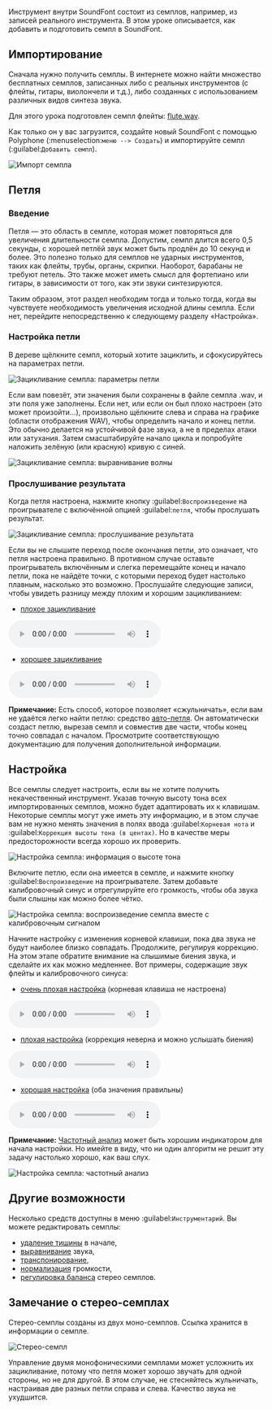 Инструмент внутри SoundFont состоит из семплов, например, из записей реального инструмента.
В этом уроке описывается, как добавить и подготовить семпл в SoundFont.


## Импортирование


Сначала нужно получить семплы.
В интернете можно найти множество бесплатных семплов, записанных либо с реальных инструментов (с флейты, гитары, виолончели и т.д.), либо созданных с использованием различных видов синтеза звука.

Для этого урока подготовлен семпл флейты: <a href="downloads/tutorials/flute.wav" download>flute.wav</a>.

Как только он у вас загрузится, создайте новый SoundFont с помощью Polyphone (:menuselection:`меню --> Создать`) и импортируйте семпл (:guilabel:`Добавить семпл`).


![Импорт семпла](images/import-sample.png "Импорт семпла")


## Петля


### Введение


Петля — это область в семпле, которая может повторяться для увеличения длительности семпла.
Допустим, семпл длится всего 0,5 секунды, с хорошей петлёй звук может быть продлён до 10 секунд и более.
Это полезно только для семплов не ударных инструментов, таких как флейты, трубы, органы, скрипки.
Наоборот, барабаны не требуют петель.
Это также может иметь смысл для фортепиано или гитары, в зависимости от того, как эти звуки синтезируются.

Таким образом, этот раздел необходим тогда и только тогда, когда вы чувствуете необходимость увеличения исходной длины семпла.
Если нет, перейдите непосредственно к следующему разделу «Настройка».


### Настройка петли


В дереве щёлкните семпл, который хотите зациклить, и сфокусируйтесь на параметрах петли.


![Зацикливание семпла: параметры петли](images/loop-sample-1.png "Зацикливание семпла: параметры петли") 


Если вам повезёт, эти значения были сохранены в файле семпла .wav, и эти поля уже заполнены.
Если нет, или если он был плохо настроен (это может произойти…), произвольно щёлкните слева и справа на графике (области отображения WAV), чтобы определить начало и конец петли.
Это обычно делается на устойчивой фазе звука, а не в пределах атаки или затухания.
Затем смасштабируйте начало цикла и попробуйте наложить зелёную (или красную) кривую с синей.


![Зацикливание семпла: выравнивание волны](images/loop-sample-2.png "Зацикливание семпла: выравнивание волны")


### Прослушивание результата


Когда петля настроена, нажмите кнопку :guilabel:`Воспроизведение` на проигрывателе с включённой опцией :guilabel:`петля`, чтобы прослушать результат.


![Зацикливание семпла: прослушивание результата](images/loop-sample-3.png "Зацикливание семпла: прослушивание результата")


Если вы не слышите переход после окончания петли, это означает, что петля настроена правильно.
В противном случае оставьте проигрыватель включённым и слегка перемещайте конец и начало петли, пока не найдёте точки, с которыми переход будет настолько плавным, насколько это возможно.
Прослушайте следующие записи, чтобы увидеть разницу между плохим и хорошим зацикливанием:

* <a href="downloads/tutorials/bad-loop.mp3" download>плохое зацикливание</a>

![](downloads/tutorials/bad-loop.mp3)

* <a href="downloads/tutorials/good-loop.mp3" download>хорошее зацикливание</a>

![](downloads/tutorials/good-loop.mp3)


<!-- note begin -->
**Примечание:**
Есть способ, которое позволяет «сжульничать», если вам не удаётся легко найти петлю: средство [авто-петля][s-tool-autoloop].
Он автоматически создаст петлю, вырезав семпл и совместив две части, чтобы конец точно совпадал с началом.
Просмотрите соответствующую документацию для получения дополнительной информации.
<!-- note end -->


## Настройка


Все семплы следует настроить, если вы не хотите получить некачественный инструмент.
Указав точную высоту тона всех импортированных семплов, можно будет адаптировать их к клавишам.
Некоторые семплы могут уже иметь эту информацию, и в этом случае вам не нужно менять значения в полях ввода :guilabel:`Корневая нота` и :guilabel:`Коррекция высоты тона (в центах)`.
Но в качестве меры предосторожности всегда хорошо их проверить.


![Настройка семпла: информация о высоте тона](images/tune-sample-1.png "Настройка семпла: информация о высоте тона")


Включите петлю, если она имеется в семпле, и нажмите кнопку :guilabel:`Воспроизведение` на проигрывателе.
Затем добавьте калибровочный синус и отрегулируйте его громкость, чтобы оба звука были слышны как можно более чётко.


![Настройка семпла: воспроизведение семпла вместе с калибровочным сигналом](images/tune-sample-2.png "Настройка семпла: воспроизведение семпла вместе с калибровочным сигналом")


Начните настройку с изменения корневой клавиши, пока два звука не будут наиболее близко совпадать.
Продолжите, регулируя коррекцию.
На этом этапе обратите внимание на слышимые биения звука, и сделайте их как можно медленнее.
Вот примеры, содержащие звук флейты и калибровочного синуса:

* <a href="downloads/tutorials/very-bad-tune.mp3" download>очень плохая настройка</a> (корневая клавиша не настроена)

![](downloads/tutorials/very-bad-tune.mp3)

* <a href="downloads/tutorials/bad-tune.mp3" download>плохая настройка</a> (коррекция неверна и можно услышать биения)

![](downloads/tutorials/bad-tune.mp3)

* <a href="downloads/tutorials/good-tune.mp3" download>хорошая настройка</a> (оба значения правильны)

![](downloads/tutorials/good-tune.mp3)


<!-- note begin -->
**Примечание:**
[Частотный анализ][s-editor-freq] может быть хорошим индикатором для начала настройки.
Но имейте в виду, что ни один алгоритм не решит эту задачу настолько хорошо, как ваш слух.
<!-- note end -->


![Настройка семпла: частотный анализ](images/tune-sample-3.png "Настройка семпла: частотный анализ")


## Другие возможности


Несколько средств доступны в меню :guilabel:`Инструментарий`.
Вы можете редактировать семплы:

* [удаление тишины][s-tool-removeblank] в начале,
* [выравнивание][s-tool-eq] звука,
* [транспонирование][s-tool-transpose],
* [нормализация][s-tool-volume] громкости,
* [регулировка баланса][s-tool-balance] стерео семплов.


## Замечание о стерео-семплах


Стерео-семплы созданы из двух моно-семплов.
Ссылка хранится в информации о семпле.


![Стерео-семпл](images/stereo-sample.png "Стерео-семпл")


Управление двумя монофоническими семплами может усложнить их зацикливание, потому что петля может хорошо звучать для одной стороны, но не для другой.
В этом случае, не стесняйтесь жульничать, настраивая две разных петли справа и слева.
Качество звука не ухудшится.


[s-editor-freq]:      manual/soundfont-editor/editing-pages/sample-editor.md#doc_freq
[s-tool-autoloop]:    manual/soundfont-editor/tools/sample-tools.md#doc_autoloop
[s-tool-balance]:     manual/soundfont-editor/tools/sample-tools.md#doc_balance
[s-tool-eq]:          manual/soundfont-editor/tools/sample-tools.md#doc_eq
[s-tool-removeblank]: manual/soundfont-editor/tools/sample-tools.md#doc_removeblank
[s-tool-transpose]:   manual/soundfont-editor/tools/sample-tools.md#doc_transpose
[s-tool-volume]:      manual/soundfont-editor/tools/sample-tools.md#doc_volume
